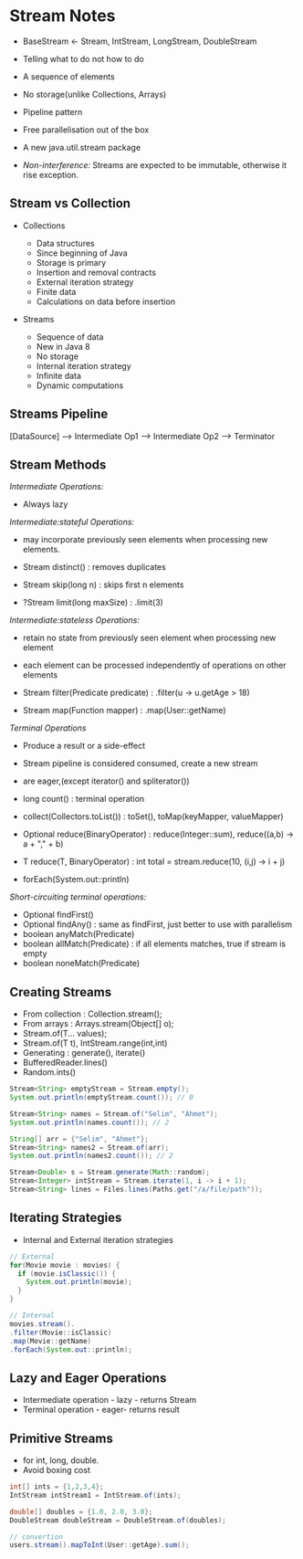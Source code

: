 # Stream Notes

- BaseStream <- Stream, IntStream, LongStream, DoubleStream
- Telling what to do not how to do

- A sequence of elements
- No storage(unlike Collections, Arrays)
- Pipeline pattern
- Free parallelisation out of the box
- A new java.util.stream package

- *Non-interference:* Streams are expected to be immutable, otherwise it rise exception.

## Stream vs Collection

* Collections
  - Data structures
  - Since beginning of Java
  - Storage is primary
  - Insertion and removal contracts
  - External iteration strategy
  - Finite data
  - Calculations on data before insertion

* Streams
  - Sequence of data
  - New in Java 8
  - No storage
  - Internal iteration strategy
  - Infinite data
  - Dynamic computations

## Streams Pipeline

[DataSource] --> Intermediate Op1 --> Intermediate Op2 --> Terminator

## Stream Methods

*Intermediate Operations:*
- Always lazy

*Intermediate:stateful Operations:*
- may incorporate previously seen elements when processing new elements.

- Stream distinct() : removes duplicates
- Stream skip(long n) : skips first n elements

- ?Stream limit(long maxSize) : .limit(3)

*Intermediate:stateless Operations:*
- retain no state from previously seen element when processing new element
- each element can be processed independently of operations on other elements

- Stream filter(Predicate predicate) : .filter(u -> u.getAge > 18)
- Stream map(Function mapper) : .map(User::getName)

*Terminal Operations*

- Produce a result or a side-effect
- Stream pipeline is considered consumed, create a new stream
- are eager,(except iterator() and spliterator())

- long count() : terminal operation
- collect(Collectors.toList()) : toSet(), toMap(keyMapper, valueMapper)
- Optional reduce(BinaryOperator) : reduce(Integer::sum), reduce((a,b) -> a + "," + b)
- T reduce(T, BinaryOperator) : int total = stream.reduce(10, (i,j) -> i + j)
- forEach(System.out::println)

*Short-circuiting terminal operations:*

- Optional findFirst()
- Optional findAny()   : same as findFirst, just better to use with parallelism
- boolean  anyMatch(Predicate)
- boolean  allMatch(Predicate) : if all elements matches, true if stream is empty
- boolean noneMatch(Predicate)

## Creating Streams

- From collection : Collection.stream();
- From arrays     : Arrays.stream(Object[] o);
- Stream.of(T... values);
- Stream.of(T t), IntStream.range(int,int)
- Generating : generate(), iterate()
- BufferedReader.lines()
- Random.ints()

```java
Stream<String> emptyStream = Stream.empty();
System.out.println(emptyStream.count()); // 0

Stream<String> names = Stream.of("Selim", "Ahmet");
System.out.println(names.count()); // 2

String[] arr = {"Selim", "Ahmet"};
Stream<String> names2 = Stream.of(arr);
System.out.println(names2.count()); // 2

Stream<Double> s = Stream.generate(Math::random);
Stream<Integer> intStream = Stream.iterate(1, i -> i + 1);
Stream<String> lines = Files.lines(Paths.get("/a/file/path"));
```

## Iterating Strategies

- Internal and External iteration strategies

```java
// External
for(Movie movie : movies) {
  if (movie.isClassic()) {
    System.out.println(movie);
  }
}

// Internal
movies.stream().
.filter(Movie::isClassic)
.map(Movie::getName)
.forEach(System.out::println);
```

## Lazy and Eager Operations

- Intermediate operation - lazy - returns Stream
- Terminal     operation - eager- returns result

## Primitive Streams

- for int, long, double.
- Avoid boxing cost

```java
int[] ints = {1,2,3,4};
IntStream intStream1 = IntStream.of(ints);

double[] doubles = {1.0, 2.0, 3.0};
DoubleStream doubleStream = DoubleStream.of(doubles);

// convertion
users.stream().mapToInt(User::getAge).sum();
```

